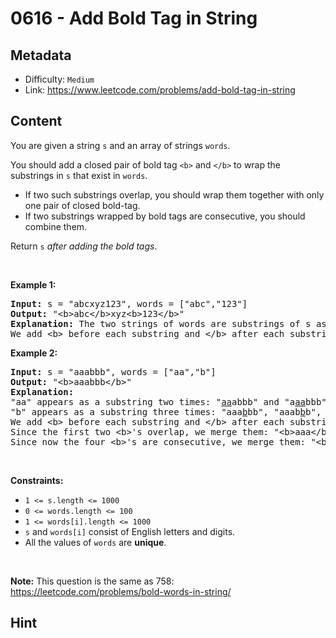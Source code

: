 # 0616 - Add Bold Tag in String

## Metadata

 - Difficulty: `Medium`
 - Link: https://www.leetcode.com/problems/add-bold-tag-in-string

## Content

<p>You are given a string <code>s</code> and an array of strings <code>words</code>.</p>

<p>You should add a closed pair of bold tag <code>&lt;b&gt;</code> and <code>&lt;/b&gt;</code> to wrap the substrings in <code>s</code> that exist in <code>words</code>.</p>

<ul>
	<li>If two such substrings overlap, you should wrap them together with only one pair of closed bold-tag.</li>
	<li>If two substrings wrapped by bold tags are consecutive, you should combine them.</li>
</ul>

<p>Return <code>s</code> <em>after adding the bold tags</em>.</p>

<p>&nbsp;</p>
<p><strong class="example">Example 1:</strong></p>

<pre>
<strong>Input:</strong> s = &quot;abcxyz123&quot;, words = [&quot;abc&quot;,&quot;123&quot;]
<strong>Output:</strong> &quot;&lt;b&gt;abc&lt;/b&gt;xyz&lt;b&gt;123&lt;/b&gt;&quot;
<strong>Explanation:</strong> The two strings of words are substrings of s as following: &quot;<u>abc</u>xyz<u>123</u>&quot;.
We add &lt;b&gt; before each substring and &lt;/b&gt; after each substring.
</pre>

<p><strong class="example">Example 2:</strong></p>

<pre>
<strong>Input:</strong> s = &quot;aaabbb&quot;, words = [&quot;aa&quot;,&quot;b&quot;]
<strong>Output:</strong> &quot;&lt;b&gt;aaabbb&lt;/b&gt;&quot;
<strong>Explanation:</strong> 
&quot;aa&quot; appears as a substring two times: &quot;<u>aa</u>abbb&quot; and &quot;a<u>aa</u>bbb&quot;.
&quot;b&quot; appears as a substring three times: &quot;aaa<u>b</u>bb&quot;, &quot;aaab<u>b</u>b&quot;, and &quot;aaabb<u>b</u>&quot;.
We add &lt;b&gt; before each substring and &lt;/b&gt; after each substring: &quot;&lt;b&gt;a&lt;b&gt;a&lt;/b&gt;a&lt;/b&gt;&lt;b&gt;b&lt;/b&gt;&lt;b&gt;b&lt;/b&gt;&lt;b&gt;b&lt;/b&gt;&quot;.
Since the first two &lt;b&gt;&#39;s overlap, we merge them: &quot;&lt;b&gt;aaa&lt;/b&gt;&lt;b&gt;b&lt;/b&gt;&lt;b&gt;b&lt;/b&gt;&lt;b&gt;b&lt;/b&gt;&quot;.
Since now the four &lt;b&gt;&#39;s are consecutive, we merge them: &quot;&lt;b&gt;aaabbb&lt;/b&gt;&quot;.
</pre>

<p>&nbsp;</p>
<p><strong>Constraints:</strong></p>

<ul>
	<li><code>1 &lt;= s.length &lt;= 1000</code></li>
	<li><code>0 &lt;= words.length &lt;= 100</code></li>
	<li><code>1 &lt;= words[i].length &lt;= 1000</code></li>
	<li><code>s</code> and <code>words[i]</code> consist of English letters and digits.</li>
	<li>All the values of <code>words</code> are <strong>unique</strong>.</li>
</ul>

<p>&nbsp;</p>
<p><strong>Note:</strong> This question is the same as 758: <a href="https://leetcode.com/problems/bold-words-in-string/" target="_blank">https://leetcode.com/problems/bold-words-in-string/</a></p>


## Hint


